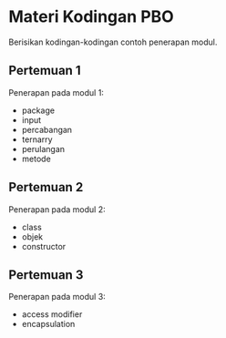 # Materi Kodingan PBO

Berisikan kodingan-kodingan contoh penerapan modul.

## Pertemuan 1

Penerapan pada modul 1:

- package
- input
- percabangan
- ternarry
- perulangan
- metode

## Pertemuan 2

Penerapan pada modul 2:

- class
- objek
- constructor

## Pertemuan 3

Penerapan pada modul 3:

- access modifier
- encapsulation
